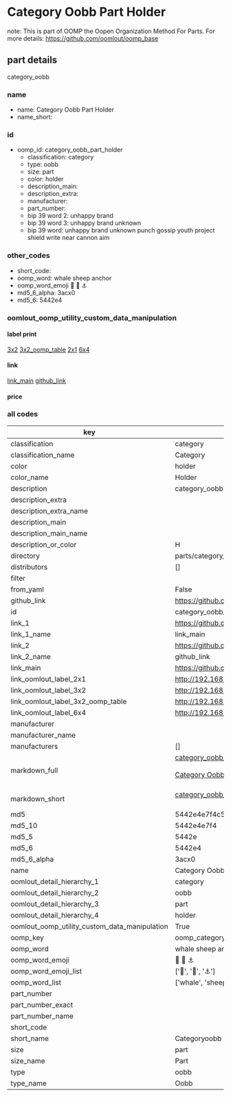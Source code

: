 # Category Oobb Part Holder  

note: This is part of OOMP the Oopen Organization Method For Parts. For more details: https://github.com/oomlout/oomp_base

##  part details



category_oobb

### name
* name: Category Oobb Part Holder
* name_short: 
### id
* oomp_id: category_oobb_part_holder
  * classification: category
  * type: oobb
  * size: part
  * color: holder
  * description_main: 
  * description_extra: 
  * manufacturer: 
  * part_number: 
  * bip 39 word 2: unhappy brand
  * bip 39 word 3: unhappy brand unknown
  * bip 39 word: unhappy brand unknown punch gossip youth project shield write near cannon aim

### other_codes
* short_code: 
* oomp_word: whale sheep anchor
* oomp_word_emoji :whale: :sheep: :anchor:
* md5_6_alpha: 3acx0
* md5_6: 5442e4






### oomlout_oomp_utility_custom_data_manipulation
#### label print
[3x2](http://192.168.1.245:1112/?label=oomp%203acx0)
[3x2_oomp_table](http://192.168.1.107:1112/?label=oomp%203acx0)
[2x1](http://192.168.1.242:1112/?label=oomp%203acx0)
[6x4](http://192.168.1.55:1112/?label=oomp%203acx0)    

#### link

[link_main](https://github.com/oomlout/oomlout_oomp_current_version_messy/tree/main/parts/category_oobb_part_holder) [github_link](https://github.com/oomlout/oomlout_oomp_part_src/tree/main/parts/category_oobb_part_holder)                             

#### price







### all codes 
| key | value |  
| --- | --- |  
| classification | category |  
| classification_name | Category |  
| color | holder |  
| color_name | Holder |  
| description | category_oobb |  
| description_extra |  |  
| description_extra_name |  |  
| description_main |  |  
| description_main_name |  |  
| description_or_color | H  |  
| directory | parts/category_oobb_part_holder |  
| distributors | [] |  
| filter |  |  
| from_yaml | False |  
| github_link | https://github.com/oomlout/oomlout_oomp_part_src/tree/main/parts/category_oobb_part_holder |  
| id | category_oobb_part_holder |  
| link_1 | https://github.com/oomlout/oomlout_oomp_current_version_messy/tree/main/parts/category_oobb_part_holder |  
| link_1_name | link_main |  
| link_2 | https://github.com/oomlout/oomlout_oomp_part_src/tree/main/parts/category_oobb_part_holder |  
| link_2_name | github_link |  
| link_main | https://github.com/oomlout/oomlout_oomp_current_version_messy/tree/main/parts/category_oobb_part_holder |  
| link_oomlout_label_2x1 | http://192.168.1.242:1112/?label=oomp%203acx0 |  
| link_oomlout_label_3x2 | http://192.168.1.245:1112/?label=oomp%203acx0 |  
| link_oomlout_label_3x2_oomp_table | http://192.168.1.107:1112/?label=oomp%203acx0 |  
| link_oomlout_label_6x4 | http://192.168.1.55:1112/?label=oomp%203acx0 |  
| manufacturer |  |  
| manufacturer_name |  |  
| manufacturers | [] |  
| markdown_full | [category_oobb_part_holder](https://github.com/oomlout/oomlout_oomp_current_version_messy/tree/main/parts/category_oobb_part_holder)<br>[](https://github.com/oomlout/oomlout_oomp_current_version_messy/tree/main/parts/category_oobb_part_holder)<br>[Category Oobb Part Holder](https://github.com/oomlout/oomlout_oomp_current_version_messy/tree/main/parts/category_oobb_part_holder)<br><br> |  
| markdown_short | [category_oobb_part_holder](https://github.com/oomlout/oomlout_oomp_current_version_messy/tree/main/parts/category_oobb_part_holder)<br><br> |  
| md5 | 5442e4e7f4c5b583fdb27adddbc6c76a |  
| md5_10 | 5442e4e7f4 |  
| md5_5 | 5442e |  
| md5_6 | 5442e4 |  
| md5_6_alpha | 3acx0 |  
| name | Category Oobb Part Holder |  
| oomlout_detail_hierarchy_1 | category |  
| oomlout_detail_hierarchy_2 | oobb |  
| oomlout_detail_hierarchy_3 | part |  
| oomlout_detail_hierarchy_4 | holder |  
| oomlout_oomp_utility_custom_data_manipulation | True |  
| oomp_key | oomp_category_oobb_part_holder |  
| oomp_word | whale sheep anchor |  
| oomp_word_emoji | :whale: :sheep: :anchor: |  
| oomp_word_emoji_list | [':whale:', ':sheep:', ':anchor:'] |  
| oomp_word_list | ['whale', 'sheep', 'anchor'] |  
| part_number |  |  
| part_number_exact |  |  
| part_number_name |  |  
| short_code |  |  
| short_name | Categoryoobb |  
| size | part |  
| size_name | Part |  
| type | oobb |  
| type_name | Oobb |  
